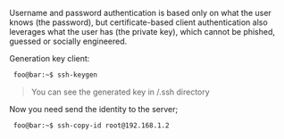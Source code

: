 Username and password authentication is based only on what the user knows (the password), but certificate-based client authentication also leverages what the user has (the private key), which cannot be phished, guessed or socially engineered.

Generation key client:
````bash
 foo@bar:~$ ssh-keygen
````
>You can see the generated key in /.ssh directory

Now you need send the identity to the server;
````bash
 foo@bar:~$ ssh-copy-id root@192.168.1.2
````
